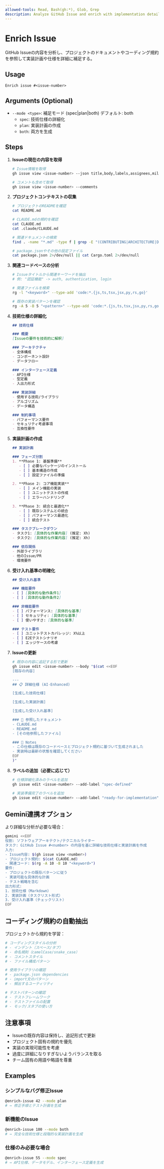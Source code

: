 ```yaml
---
allowed-tools: Read, Bash(gh:*), Glob, Grep
description: Analyze GitHub Issue and enrich with implementation details
---
```


# Enrich Issue

GitHub Issueの内容を分析し、プロジェクトのドキュメントやコーディング規約を参照して実装計画や仕様を詳細に補足する。

## Usage
```
Enrich issue #<issue-number>
```

## Arguments (Optional)
- `--mode <type>`: 補足モード (spec|plan|both) デフォルト: both
  - `spec`: 技術仕様の詳細化
  - `plan`: 実装計画の作成
  - `both`: 両方を生成

## Steps

1. **Issueの現在の内容を取得**
   ```bash
   # Issue情報を取得
   gh issue view <issue-number> --json title,body,labels,assignees,milestone
   
   # コメントも含めて取得
   gh issue view <issue-number> --comments
   ```

2. **プロジェクトコンテキストの収集**
   ```bash
   # プロジェクトのREADMEを確認
   cat README.md
   
   # CLAUDE.mdの規約を確認
   cat CLAUDE.md
   cat .claude/CLAUDE.md
   
   # 関連ドキュメントの検索
   find . -name "*.md" -type f | grep -E "(CONTRIBUTING|ARCHITECTURE|DESIGN|SPEC)"
   
   # package.jsonやその他の設定ファイル
   cat package.json 2>/dev/null || cat Cargo.toml 2>/dev/null
   ```

3. **関連コードベースの分析**
   ```bash
   # Issueタイトルから関連キーワードを抽出
   # 例: "認証機能" -> auth, authentication, login
   
   # 関連ファイルを検索
   rg -l "<keyword>" --type-add 'code:*.{js,ts,tsx,jsx,py,rs,go}'
   
   # 既存の実装パターンを確認
   rg -A 5 -B 5 "<pattern>" --type-add 'code:*.{js,ts,tsx,jsx,py,rs,go}'
   ```

4. **技術仕様の詳細化**
   ```markdown
   ## 技術仕様
   
   ### 概要
   [Issueの要件を技術的に解釈]
   
   ### アーキテクチャ
   - 全体構成
   - コンポーネント設計
   - データフロー
   
   ### インターフェース定義
   - API仕様
   - 型定義
   - 入出力形式
   
   ### 実装詳細
   - 使用する技術/ライブラリ
   - アルゴリズム
   - データ構造
   
   ### 制約事項
   - パフォーマンス要件
   - セキュリティ考慮事項
   - 互換性要件
   ```

5. **実装計画の作成**
   ```markdown
   ## 実装計画
   
   ### フェーズ分割
   1. **Phase 1: 基盤準備**
      - [ ] 必要なパッケージのインストール
      - [ ] 基本構造の作成
      - [ ] 設定ファイルの準備
   
   2. **Phase 2: コア機能実装**
      - [ ] メイン機能の実装
      - [ ] ユニットテストの作成
      - [ ] エラーハンドリング
   
   3. **Phase 3: 統合と最適化**
      - [ ] 既存システムとの統合
      - [ ] パフォーマンス最適化
      - [ ] 統合テスト
   
   ### タスクブレークダウン
   - タスク1: [具体的な作業内容] (推定: Xh)
   - タスク2: [具体的な作業内容] (推定: Xh)
   
   ### 依存関係
   - 外部ライブラリ
   - 他のIssue/PR
   - 環境要件
   ```

6. **受け入れ基準の明確化**
   ```markdown
   ## 受け入れ基準
   
   ### 機能要件
   - [ ] [具体的な動作条件1]
   - [ ] [具体的な動作条件2]
   
   ### 非機能要件
   - [ ] パフォーマンス: [具体的な基準]
   - [ ] セキュリティ: [具体的な基準]
   - [ ] 使いやすさ: [具体的な基準]
   
   ### テスト要件
   - [ ] ユニットテストカバレッジ: X%以上
   - [ ] E2Eテストシナリオ
   - [ ] エッジケースの考慮
   ```

7. **Issueの更新**
   ```bash
   # 既存の内容に追記する形で更新
   gh issue edit <issue-number> --body "$(cat <<EOF
   [既存の内容]
   
   ---
   ## 📋 詳細仕様 (AI-Enhanced)
   
   [生成した技術仕様]
   
   [生成した実装計画]
   
   [生成した受け入れ基準]
   
   ### 🔗 参照したドキュメント
   - CLAUDE.md
   - README.md
   - [その他参照したファイル]
   
   ### 📝 Notes
   - この仕様は既存のコードベースとプロジェクト規約に基づいて生成されました
   - 実装時は最新の状態を確認してください
   EOF
   )"
   ```

8. **ラベルの追加（必要に応じて）**
   ```bash
   # 仕様詳細化済みのラベルを追加
   gh issue edit <issue-number> --add-label "spec-defined"
   
   # 実装準備完了のラベルを追加
   gh issue edit <issue-number> --add-label "ready-for-implementation"
   ```

## Gemini連携オプション

より詳細な分析が必要な場合：
```bash
gemini <<EOF
役割: ソフトウェアアーキテクト/テクニカルライター
タスク: GitHub Issue #<number> の内容を基に詳細な技術仕様と実装計画を作成
入力:
- Issue内容: $(gh issue view <number>)
- プロジェクト規約: $(cat CLAUDE.md)
- 関連コード: $(rg -A 10 -B 10 "<keyword>")
要件:
- プロジェクトの既存パターンに従う
- 実装可能な具体的な計画
- テスト戦略を含む
出力形式:
1. 技術仕様（Markdown）
2. 実装計画（タスクリスト形式）
3. 受け入れ基準（チェックリスト）
EOF
```

## コーディング規約の自動抽出

プロジェクトから規約を学習：
```bash
# コーディングスタイルの分析
# - インデント（スペース/タブ）
# - 命名規則（camelCase/snake_case）
# - コメントスタイル
# - ファイル構成パターン

# 使用ライブラリの確認
# - package.json dependencies
# - import文のパターン
# - 頻出するユーティリティ

# テストパターンの確認
# - テストフレームワーク
# - テストファイルの配置
# - モック/スタブの使い方
```

## 注意事項

- Issueの既存内容は保持し、追記形式で更新
- プロジェクト固有の規約を優先
- 実装の実現可能性を考慮
- 過度に詳細になりすぎないようバランスを取る
- チーム固有の用語や略語を尊重

## Examples

### シンプルなバグ修正Issue
```bash
@enrich-issue 42 --mode plan
# → 修正手順とテスト計画を生成
```

### 新機能のIssue
```bash
@enrich-issue 100 --mode both
# → 完全な技術仕様と段階的な実装計画を生成
```

### 仕様のみ必要な場合
```bash
@enrich-issue 55 --mode spec
# → API仕様、データモデル、インターフェース定義を生成
```